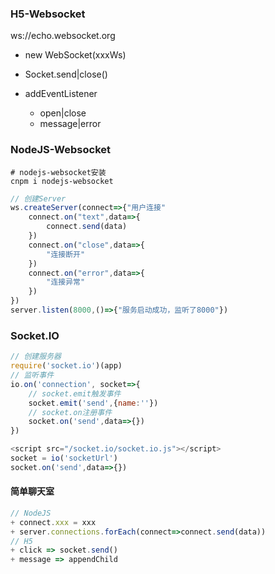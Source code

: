 ### H5-Websocket

ws://echo.websocket.org

- new WebSocket(xxxWs)

- Socket.send|close()

- addEventListener

  - open|close
  - message|error

### NodeJS-Websocket

```shell
# nodejs-websocket安装
cnpm i nodejs-websocket
```

```js
// 创建Server
ws.createServer(connect=>{"用户连接"
    connect.on("text",data=>{
        connect.send(data)
    })
    connect.on("close",data=>{
        "连接断开"
    })
    connect.on("error",data=>{
        "连接异常"
    })
})
server.listen(8000,()=>{"服务启动成功，监听了8000"})
```

### Socket.IO

```js
// 创建服务器
require('socket.io')(app)
// 监听事件
io.on('connection', socket=>{
    // socket.emit触发事件
    socket.emit('send',{name:''})
    // socket.on注册事件
    socket.on('send',data=>{})
})
```

```js
<script src="/socket.io/socket.io.js"></script>
socket = io('socketUrl')
socket.on('send',data=>{})
```

#### 简单聊天室

```js
// NodeJS
+ connect.xxx = xxx
+ server.connections.forEach(connect=>connect.send(data))
// H5
+ click => socket.send()
+ message => appendChild
```
